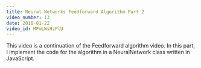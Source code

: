 ```yaml
---
title: Neural Networks Feedforward Algorithm Part 2
video_number: 13
date: 2018-01-22
video_id: MPmLWsHzPlU
---
```

This video is a continuation of the Feedforward algorithm video. In this part, I implement the code for the algorithm in a NeuralNetwork class written in JavaScript.

